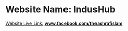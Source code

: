 # Website Name: **IndusHub**
[Website Live Link:](www.facebook.com/theashrafislam) **www.facebook.com/theashrafislam**
